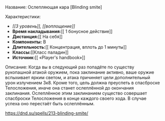 Название: Ослепляющая кара \[Blinding smite] 

Характеристики:
- *[[3 уровень]], [[воплощение]]*
- **Время накладывания:**[[ 1 бонусное действие]]
- **Дистанция:**[[ На себя]]
- **Компоненты:** В
- **Длительность:**[[ Концентрация, вплоть до 1 минуты]]
- **Классы:**[[Класс  паладин]]
- **Источник:**[[ «Player's handbook»]]

Описание:
Когда вы в следующий раз попадёте по существу рукопашной атакой оружием, пока заклинание активно, ваше оружие вспыхивает ярким светом, и атака причиняет цели дополнительный урон излучением 3к8. Кроме того, цель должна преуспеть в спасброске Телосложения, иначе она станет ослеплённой до окончания заклинания.
Ослеплённое этим заклинанием существо совершает спасброски Телосложения в конце каждого своего хода. В случае успеха оно перестаёт быть ослеплённым.

https://dnd.su/spells/213-blinding-smite/